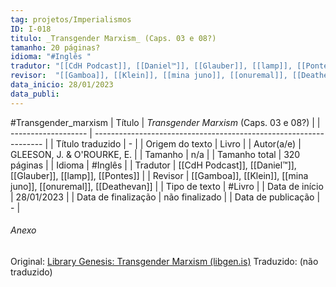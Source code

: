 ```yaml
---
tag: projetos/Imperialismos
ID: I-018
titulo: _Transgender Marxism_ (Caps. 03 e 08?)
tamanho: 20 páginas?
idioma: "#Inglês "
tradutor: "[[CdH Podcast]], [[Daniel™]], [[Glauber]], [[lamp]], [[Pontes]]"
revisor:  "[[Gamboa]], [[Klein]], [[mina juno]], [[onuremal]], [[Deathevan]]"
data_inicio: 28/01/2023
data_publi: 
---
```

#Transgender_marxism
| Título              | _Transgender Marxism_ (Caps. 03 e 08?)                             |
| ------------------- | ----------------------------------------------------------------- |
| Título traduzido    | -                                                                 |
| Origem do texto     | Livro                                                             |
| Autor(a/e)          | GLEESON, J. & O'ROURKE, E.                                        |
| Tamanho             | n/a                                                               |
| Tamanho total       | 320 páginas                                                       |
| Idioma              | #Inglês                                                           |
| Tradutor            | [[CdH Podcast]], [[Daniel™]], [[Glauber]], [[lamp]], [[Pontes]]   |
| Revisor             | [[Gamboa]], [[Klein]], [[mina juno]], [[onuremal]], [[Deathevan]] |
| Tipo de texto       | #Livro                                                            |
| Data de início      | 28/01/2023                                                        |
| Data de finalização | não finalizado                                                    |
| Data de publicação  | -                                                                 |

###### Anexo
Original: [Library Genesis: Transgender Marxism (libgen.is)](https://libgen.is/book/index.php?md5=AFDC5C5E40805831BF268E54B0FE4408)
Traduzido: (não traduzido)